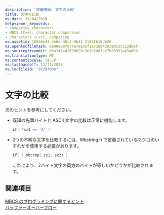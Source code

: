 ```yaml
---
description: '詳細情報: 文字の比較'
title: 文字の比較
ms.date: 11/04/2016
helpviewer_keywords:
- comparing characters
- MBCS [C++], character comparison
- characters [C++], comparing
ms.assetid: 18846e44-3e6e-40c4-9b42-3153fb15db20
ms.openlocfilehash: 0e00e087074a70145f1a73694293edc3c522d69f
ms.sourcegitcommit: d6af41e42699628c3e2e6063ec7b03931a49a098
ms.translationtype: MT
ms.contentlocale: ja-JP
ms.lasthandoff: 12/11/2020
ms.locfileid: "97297006"
---
```

# <a name="character-comparison"></a>文字の比較

次のヒントを参考にしてください。

- 既知の先頭バイトと ASCII 文字の比較は正常に機能します。

    ```cpp
    if( *sz1 == 'A' )
    ```

- 2つの不明な文字を比較するには、Mbstring.h で定義されているマクロのいずれかを使用する必要があります。

    ```cpp
    if( !_mbccmp( sz1, sz2) )
    ```

   これにより、2バイト文字の両方のバイトが等しいかどうかが比較されます。

## <a name="see-also"></a>関連項目

[MBCS のプログラミングに関するヒント](../text/mbcs-programming-tips.md)<br/>
[バッファーオーバーフロー](../text/buffer-overflow.md)
